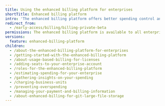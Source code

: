 ```yaml
---
title: Using the enhanced billing platform for enterprises
shortTitle: Enhanced billing platform
intro: 'The enhanced billing platform offers better spending control and detailed visibility to help you understand your usage with more granular controls.'
redirect_from:
  - /early-access/billing/billing-private-beta
permissions: The enhanced billing platform is available to all enterprise accounts, and organizations owned by enterprise accounts, created after June 2, 2024. Enterprises that participated in the beta program also have access to the enhanced billing platform.
versions:
  feature: enhanced-billing-platform
children:
  - /about-the-enhanced-billing-platform-for-enterprises
  - /getting-started-with-the-enhanced-billing-platform
  - /about-usage-based-billing-for-licenses
  - /adding-seats-to-your-enterprise-account
  - /roles-for-the-enhanced-billing-platform
  - /estimating-spending-for-your-enterprise
  - /gathering-insights-on-your-spending
  - /charging-business-units
  - /preventing-overspending
  - /managing-your-payment-and-billing-information
  - /about-enhanced-billing-for-git-large-file-storage
---
```

